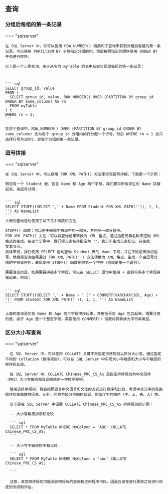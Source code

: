 ## 查询

### 分组后每组的第一条记录

=== "sqlserver"

    在 SQL Server 中，你可以使用 ROW_NUMBER() 函数和子查询来获取分组后每组的第一条记录。可以使用 PARTITION BY 子句指定分组的列，然后按照指定的顺序使用 ORDER BY 子句进行排序。

    以下是一个示例查询，用于从名为 myTable 的表中获取分组后每组的第一条记录：



    ``` sql
    SELECT group_id, value
    FROM (
      SELECT group_id, value, ROW_NUMBER() OVER (PARTITION BY group_id ORDER BY some_column) AS rn
      FROM myTable
    ) t
    WHERE rn = 1;
    ```

    在这个查询中，ROW_NUMBER() OVER (PARTITION BY group_id ORDER BY some_column) 会为每个 group_id 分组内的行分配一个行号，然后 WHERE rn = 1 会只选择行号为1的行，即每个分组的第一条记录。

### 逗号拼接

=== "sqlserver"

    在 SQL Server 中，可以使用 FOR XML PATH() 方法来实现逗号拼接。下面是一个示例：

    假设有一个 Student 表，包含 Name 和 Age 两个字段，我们要将所有学生的 Name 拼接起来，用逗号分隔：


    ``` sql
    SELECT STUFF((SELECT ',' + Name FROM Student FOR XML PATH('')), 1, 1, '') AS NameList
    ```
    上面的查询语句使用了以下几个函数和方法：

    STUFF() 函数：可以用于删除字符串中的一部分，并用另一部分替换。
    FOR XML PATH() 方法：可以将查询结果转换为 XML 格式，通过指定元素名称来控制 XML 格式的生成。在这个示例中，我们将元素名称指定为 ''，表示不生成元素标记，只生成
    文本节点。
    具体来说，我们使用 SELECT 语句查询 Student 表的 Name 字段，并在字段前面添加逗号。然后将查询结果通过 FOR XML PATH('') 方法转换为 XML 格式，生成一个由逗号分
    隔的字符串序列，最后使用 STUFF() 函数删除第一个字符（也就是第一个逗号）。

    需要注意的是，如果需要拼接多个字段，可以在 SELECT 语句中使用 + 运算符将多个字段拼接起来，例如：


    ``` sql
    SELECT STUFF((SELECT ',' + Name + ' (' + CONVERT(VARCHAR(10), Age) + ')' FROM Student FOR XML PATH('')), 1, 1, '') AS NameList
    ```

    上面的查询语句将 Name 和 Age 两个字段拼接起来，并用括号将 Age 包含起来。需要注意的是，由于 Age 是一个整型字段，需要使用 CONVERT() 函数将其转换为字符串类型。

### 区分大小写查询

=== "sqlserver"

      在 SQL Server 中，可以使用 COLLATE 关键字来指定排序规则以区分大小写。通过指定不同的 collation（排序规则），可以在 SQL Server 中实现大小写敏感和大小写不敏感的排序和比较。

      在 SQL Server 中，COLLATE Chinese_PRC_CS_AS 是指定排序规则为中文简体（PRC）大小写敏感和音调敏感的一种排序规则。

      使用该排序规则，将会按照适合中文语言和文化的方式进行排序和比较，考虑中文汉字的笔画顺序和笔画数等因素。此外，它也将区分不同的音调，例如汉字的四声（平、上、去、入）等。

      以下是在 SQL Server 中设置 COLLATE Chinese_PRC_CS_AS 排序规则的示例：

      -- 大小写敏感排序和比较

      ``` sql
      SELECT * FROM MyTable WHERE MyColumn = 'ABC' COLLATE Chinese_PRC_CS_AS;
      ```

      -- 大小写不敏感排序和比较

      ``` sql
      SELECT * FROM MyTable WHERE MyColumn = 'abc' COLLATE Chinese_PRC_CS_AS;

      ```

      注意，改变排序规则可能会影响现有的查询和应用程序代码，因此应该在进行更改之前进行彻底的测试和评估。
